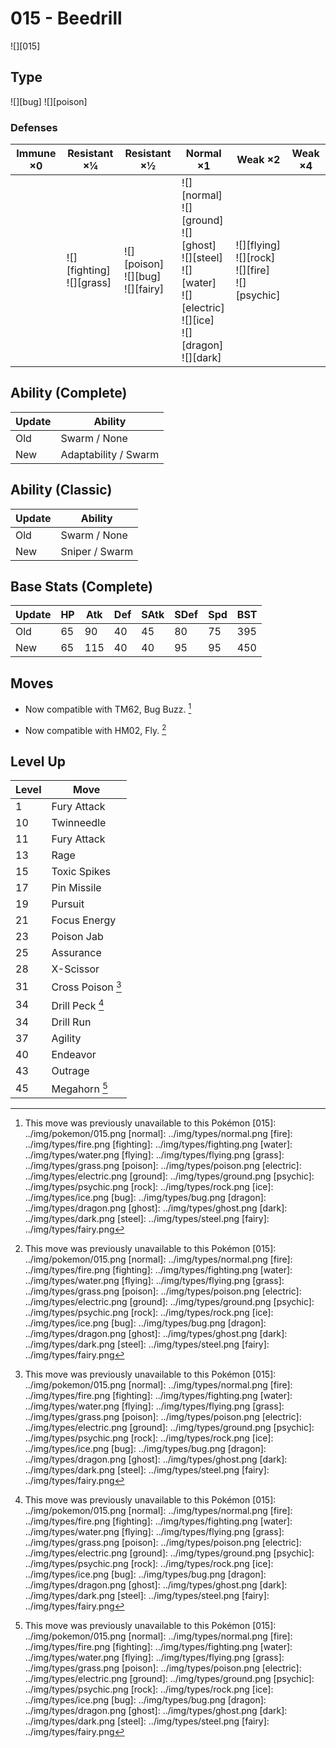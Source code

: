 # 015 - Beedrill
![][015]

## Type

![][bug]  ![][poison]

### Defenses

Immune ×0 | Resistant ×¼                    | Resistant ×½                              | Normal ×1                                                                                                                         | Weak ×2                                                   | Weak ×4
---       | ---                             | ---                                       | ---                                                                                                                               | ---                                                       | ---
&nbsp;    | ![][fighting]<br>![][grass]<br> | ![][poison]<br>![][bug]<br>![][fairy]<br> | ![][normal]<br>![][ground]<br>![][ghost]<br>![][steel]<br>![][water]<br>![][electric]<br>![][ice]<br>![][dragon]<br>![][dark]<br> | ![][flying]<br>![][rock]<br>![][fire]<br>![][psychic]<br> | &nbsp;

## Ability (Complete)

Update | Ability
---    | ---
Old    | Swarm / None
New    | Adaptability / Swarm

## Ability (Classic)

Update | Ability
---    | ---
Old    | Swarm / None
New    | Sniper / Swarm

## Base Stats (Complete)

Update | HP  | Atk | Def | SAtk | SDef | Spd | BST
---    | --- | --- | --- | ---  | ---  | --- | ---
Old    | 65  | 90  | 40  | 45   | 80   | 75  | 395
New    | 65  | 115 | 40  | 40   | 95   | 95  | 450

## Moves

 - Now compatible with TM62, Bug Buzz. [^1]

 - Now compatible with HM02, Fly. [^1]

## Level Up

Level | Move
---   | ---
1     | Fury Attack
10    | Twinneedle
11    | Fury Attack
13    | Rage
15    | Toxic Spikes
17    | Pin Missile
19    | Pursuit
21    | Focus Energy
23    | Poison Jab
25    | Assurance
28    | X-Scissor
31    | Cross Poison [^1]
34    | Drill Peck [^1]
34    | Drill Run
37    | Agility
40    | Endeavor
43    | Outrage
45    | Megahorn [^1]

[^1]: This move was previously unavailable to this Pokémon
[015]: ../img/pokemon/015.png
[normal]: ../img/types/normal.png
[fire]: ../img/types/fire.png
[fighting]: ../img/types/fighting.png
[water]: ../img/types/water.png
[flying]: ../img/types/flying.png
[grass]: ../img/types/grass.png
[poison]: ../img/types/poison.png
[electric]: ../img/types/electric.png
[ground]: ../img/types/ground.png
[psychic]: ../img/types/psychic.png
[rock]: ../img/types/rock.png
[ice]: ../img/types/ice.png
[bug]: ../img/types/bug.png
[dragon]: ../img/types/dragon.png
[ghost]: ../img/types/ghost.png
[dark]: ../img/types/dark.png
[steel]: ../img/types/steel.png
[fairy]: ../img/types/fairy.png
